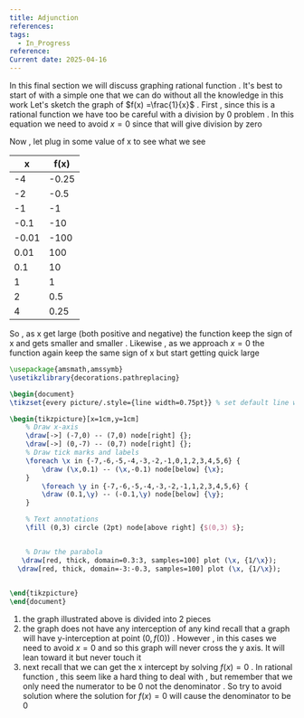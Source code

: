 ```yaml
---
title: Adjunction
references: 
tags:
  - In_Progress
reference: 
Current date: 2025-04-16
---
```

In this final section we will discuss  graphing  rational function .  It's best to start of with a simple one that we can do without all the knowledge in this work 
Let's sketch the graph of $f(x) =\frac{1}{x}$ . First , since this is a rational function we have too be careful with a division by  0 problem . In this equation we need to avoid $x=0$ since that will give division by zero

Now , let plug in some value of x to see what we see 

| x       | f(x)   |
|---------|--------|
| -4      | -0.25  |
| -2      | -0.5   |
| -1      | -1     |
| -0.1    | -10    |
| -0.01   | -100   |
| 0.01    | 100    |
| 0.1     | 10     |
| 1       | 1      |
| 2       | 0.5    |
| 4       | 0.25   |

So , as x get large (both positive and negative) the function keep the sign of x and gets smaller and smaller . Likewise , as we approach $x=0$ the function again keep the same sign of x but start getting quick large 

```tikz
\usepackage{amsmath,amssymb}
\usetikzlibrary{decorations.pathreplacing}

\begin{document}
\tikzset{every picture/.style={line width=0.75pt}} % set default line width

\begin{tikzpicture}[x=1cm,y=1cm]
    % Draw x-axis
    \draw[->] (-7,0) -- (7,0) node[right] {};
    \draw[->] (0,-7) -- (0,7) node[right] {};
    % Draw tick marks and labels
    \foreach \x in {-7,-6,-5,-4,-3,-2,-1,0,1,2,3,4,5,6} {
        \draw (\x,0.1) -- (\x,-0.1) node[below] {\x};
    }
        \foreach \y in {-7,-6,-5,-4,-3,-2,-1,1,2,3,4,5,6} {
        \draw (0.1,\y) -- (-0.1,\y) node[below] {\y};
    }

    % Text annotations  
    \fill (0,3) circle (2pt) node[above right] {$(0,3) $};


    % Draw the parabola
   \draw[red, thick, domain=0.3:3, samples=100] plot (\x, {1/\x});
  \draw[red, thick, domain=-3:-0.3, samples=100] plot (\x, {1/\x});

 
\end{tikzpicture}
\end{document}

```

1. the graph illustrated above is divided into 2 pieces 
2. the graph does not have any interception of any kind 
	recall that a graph will have y-interception at point $(0,f(0))$ . However ,  in this cases we need to avoid $x=0$ and so this  graph will never cross the y axis. It will lean toward it but never touch it 
3. next recall that we can get the x intercept by solving $f(x)=0$ . In rational function , this seem like a hard thing to deal with , but remember that we only need the numerator to be 0 not  the denominator . So try to avoid solution where the solution for $f(x)=0$ will cause the denominator to be 0
